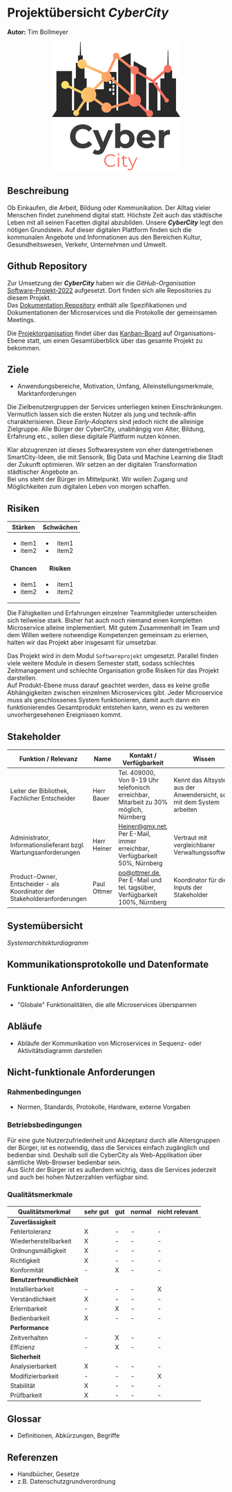 # Projektübersicht *CyberCity*

**Autor:** Tim Bollmeyer

<p align="center">
<img src="media/cyber-city-logo.png"/>
</p>

## Beschreibung

Ob Einkaufen, die Arbeit, Bildung oder Kommunikation. Der Alltag vieler Menschen findet zunehmend digital statt. Höchste Zeit auch das städtische Leben mit all seinen Facetten digital abzubilden. Unsere ***CyberCity*** legt den nötigen Grundstein. Auf dieser digitalen Plattform finden sich die kommunalen Angebote und Informationen aus den Bereichen Kultur, Gesundheitswesen, Verkehr, Unternehmen und Umwelt. 

## Github Repository

Zur Umsetzung der ***CyberCity*** haben wir die *GitHub-Organisation* [Software-Projekt-2022](https://github.com/Software-Projekt-2022) aufgesetzt.
Dort finden sich alle Repositories zu diesem Projekt. <br>
Das [Dokumentation Repository](https://github.com/Software-Projekt-2022/Dokumentation) enthält alle Spezifikationen und Dokumentationen der Microservices und die Protokolle der gemeinsamen Meetings.

Die [Projektorganisation](_einleitung/projektorganisation) findet über das [Kanban-Board](https://github.com/orgs/Software-Projekt-2022/projects/1) auf Organisations-Ebene statt, um einen Gesamtüberblick über das gesamte Projekt zu bekommen.

## Ziele

- Anwendungsbereiche, Motivation, Umfang, Alleinstellungsmerkmale, Marktanforderungen

Die Zielbenutzergruppen der Services unterliegen keinen Einschränkungen.
Vermutlich lassen sich die ersten Nutzer als jung und technik-affin charakterisieren. Diese *Early-Adopters* sind jedoch nicht die alleinige Zielgruppe.
Alle Bürger der CyberCity, unabhängig von Alter, Bildung, Erfahrung etc., sollen diese digitale Plattform nutzen können.

Klar abzugrenzen ist dieses Softwaresystem von eher datengetriebenen SmartCity-Ideen, die mit Sensorik, Big Data und Machine Learning die Stadt der Zukunft optimieren.
Wir setzen an der digitalen Transformation städtischer Angebote an. <br>
Bei uns steht der Bürger im Mittelpunkt. Wir wollen Zugang und Möglichkeiten zum digitalen Leben von morgen schaffen.

## Risiken

| Stärken      | Schwächen           | 
| :-------------: | :-------------: | 
| <ul><li>item1</li><li>item2</li></ul>| <ul><li>item1</li><li>item2</li></ul> |
|  || |
| **Chancen** | **Risiken** | 
| <ul><li>item1</li><li>item2</li></ul>| <ul><li>item1</li><li>item2</li></ul> |

Die Fähigkeiten und Erfahrungen einzelner Teammitglieder unterscheiden sich teilweise stark.
Bisher hat auch noch niemand einen kompletten Microservice alleine implementiert. 
Mit gutem Zusammenhalt im Team und dem Willen weitere notwendige Kompetenzen gemeinsam zu erlernen, halten wir das Projekt aber insgesamt für umsetzbar.

Das Projekt wird in dem Modul `Softwareprojekt` umgesetzt. Parallel finden viele weitere Module in diesem Semester statt, sodass schlechtes Zeitmanagement und schlechte Organisation große Risiken für das Projekt darstellen. <br>
Auf Produkt-Ebene muss darauf geachtet werden, dass es keine große Abhängigkeiten zwischen einzelnen Microservices gibt.
Jeder Microservice muss als geschlossenes System funktionieren, damit auch dann ein funktionierendes Gesamtprodukt entstehen kann, wenn es zu weiteren unvorhergesehenen Ereignissen kommt.

## Stakeholder

| Funktion / Relevanz | Name | Kontakt / Verfügbarkeit | Wissen  | Interessen / Ziele  | 
|---|---|---|---|---|
| Leiter der Bibliothek, Fachlicher Entscheider  |  Herr Bauer | Tel. 409000, Von 9-19 Uhr telefonisch erreichbar, Mitarbeit zu 30% möglich, Nürnberg  | Kennt das Altsystem aus der Anwendersicht, soll mit dem System arbeiten  | Vereinfachung der Ausleihprozesse  |  
| Administrator, Informationslieferant bzgl. Wartungsanforderungen  | Herr Heiner  | Heiner@gmx.net, Per E-Mail, immer erreichbar, Verfügbarkeit 50%, Nürnberg  | Vertraut mit vergleichbarer Verwaltungssoftware   |  Stabiles System, geringer Wartungsaufwand | 
| Product-Owner, Entscheider - als Koordinator der Stakeholderanforderungen   | Paul Ottmer  |  po@ottmer.de, Per E-Mail und tel. tagsüber, Verfügbarkeit 100%, Nürnberg  | Koordinator für die Inputs der Stakeholder  | ROI des Systems sicherstellen  | 

## Systemübersicht

*Systemarchitekturdiagramm*

## Kommunikationsprotokolle und Datenformate

## Funktionale Anforderungen 

- "Globale" Funktionalitäten, die alle Microservices überspannen

## Abläufe

- Abläufe der Kommunikation von Microservices
  in Sequenz- oder Aktivitätsdiagramm darstellen

## Nicht-funktionale Anforderungen 

### Rahmenbedingungen

- Normen, Standards, Protokolle, Hardware, externe Vorgaben

### Betriebsbedingungen

Für eine gute Nutzerzufriedenheit und Akzeptanz durch alle Altersgruppen der Bürger, ist es notwendig, dass die Services einfach zugänglich und bedienbar sind.
Deshalb soll die CyberCity als Web-Applikation über sämtliche Web-Browser bedienbar sein. <br>
Aus Sicht der Bürger ist es außerdem wichtig, dass die Services jederzeit und auch bei hohen Nutzerzahlen verfügbar sind.

### Qualitätsmerkmale

Qualitätsmerkmal | sehr gut | gut | normal | nicht relevant
---|---|---|---|---
**Zuverlässigkeit** | | | | |
Fehlertoleranz |X|-|-|-|
Wiederherstellbarkeit |X|-|-|-|
Ordnungsmäßigkeit |X|-|-|-|
Richtigkeit |X|-|-|-|
Konformität |-|X|-|-|
**Benutzerfreundlichkeit** | | | | |
Installierbarkeit |-|-|-|X|
Verständlichkeit |X|-|-|-|
Erlernbarkeit |-|X|-|-|
Bedienbarkeit |X|-|-|-|
**Performance** | | | | |
Zeitverhalten |-|X|-|-|
Effizienz|-|X|-|-|
**Sicherheit** | | | | |
Analysierbarkeit |X|-|-|-|
Modifizierbarkeit |-|-|-|X|
Stabilität |X|-|-|-|
Prüfbarkeit |X|-|-|-|


## Glossar 

- Definitionen, Abkürzungen, Begriffe

## Referenzen

* Handbücher, Gesetze
* z.B. Datenschutzgrundverordnung
